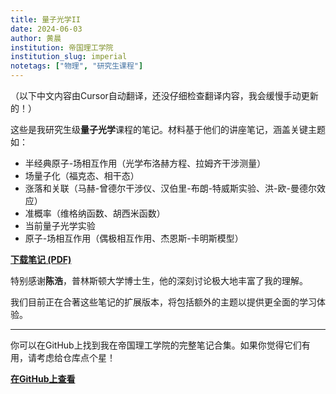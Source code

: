 ```yaml
---
title: 量子光学II
date: 2024-06-03
author: 黄晨
institution: 帝国理工学院
institution_slug: imperial
notetags: ["物理", "研究生课程"]
---
```


（以下中文内容由Cursor自动翻译，还没仔细检查翻译内容，我会缓慢手动更新的！）

这些是我研究生级**量子光学**课程的笔记。材料基于他们的讲座笔记，涵盖关键主题如：

- 半经典原子-场相互作用（光学布洛赫方程、拉姆齐干涉测量）
- 场量子化（福克态、相干态）
- 涨落和关联（马赫-曾德尔干涉仪、汉伯里-布朗-特威斯实验、洪-欧-曼德尔效应）
- 准概率（维格纳函数、胡西米函数）
- 当前量子光学实验
- 原子-场相互作用（偶极相互作用、杰恩斯-卡明斯模型）

[**下载笔记 (PDF)**](/notes/quantum-optics-ii/pdf/quantum-optics.pdf)

特别感谢**陈浩**，普林斯顿大学博士生，他的深刻讨论极大地丰富了我的理解。

我们目前正在合著这些笔记的扩展版本，将包括额外的主题以提供更全面的学习体验。

---

你可以在GitHub上找到我在帝国理工学院的完整笔记合集。如果你觉得它们有用，请考虑给仓库点个星！

[**在GitHub上查看**](https://github.com/chenx820/imperial-course-notes)
